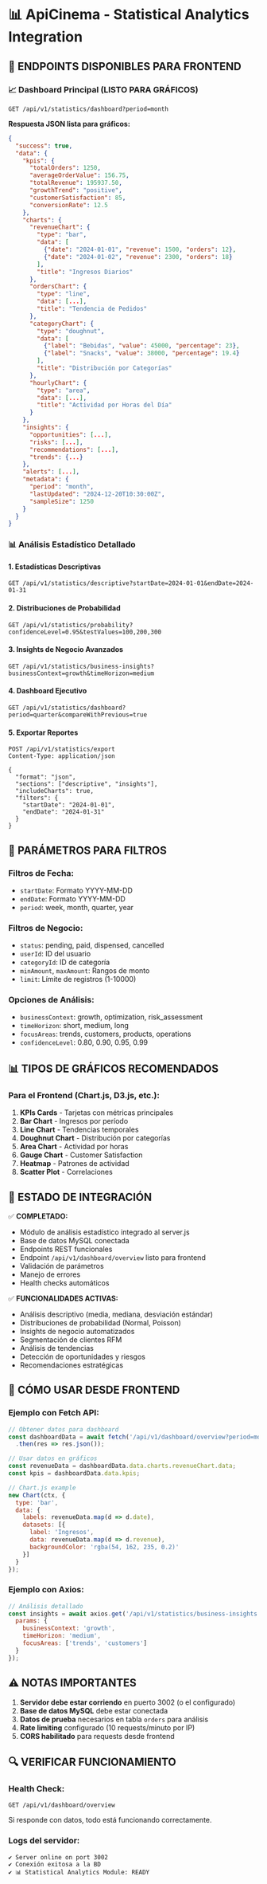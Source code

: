 # 📊 ApiCinema - Statistical Analytics Integration

## 🚀 ENDPOINTS DISPONIBLES PARA FRONTEND

### 📈 **Dashboard Principal (LISTO PARA GRÁFICOS)**
```http
GET /api/v1/statistics/dashboard?period=month
```

**Respuesta JSON lista para gráficos:**
```json
{
  "success": true,
  "data": {
    "kpis": {
      "totalOrders": 1250,
      "averageOrderValue": 156.75,
      "totalRevenue": 195937.50,
      "growthTrend": "positive",
      "customerSatisfaction": 85,
      "conversionRate": 12.5
    },
    "charts": {
      "revenueChart": {
        "type": "bar",
        "data": [
          {"date": "2024-01-01", "revenue": 1500, "orders": 12},
          {"date": "2024-01-02", "revenue": 2300, "orders": 18}
        ],
        "title": "Ingresos Diarios"
      },
      "ordersChart": {
        "type": "line", 
        "data": [...],
        "title": "Tendencia de Pedidos"
      },
      "categoryChart": {
        "type": "doughnut",
        "data": [
          {"label": "Bebidas", "value": 45000, "percentage": 23},
          {"label": "Snacks", "value": 38000, "percentage": 19.4}
        ],
        "title": "Distribución por Categorías"
      },
      "hourlyChart": {
        "type": "area",
        "data": [...],
        "title": "Actividad por Horas del Día"
      }
    },
    "insights": {
      "opportunities": [...],
      "risks": [...],
      "recommendations": [...],
      "trends": {...}
    },
    "alerts": [...],
    "metadata": {
      "period": "month",
      "lastUpdated": "2024-12-20T10:30:00Z",
      "sampleSize": 1250
    }
  }
}
```

### 📊 **Análisis Estadístico Detallado**

#### 1. Estadísticas Descriptivas
```http
GET /api/v1/statistics/descriptive?startDate=2024-01-01&endDate=2024-01-31
```

#### 2. Distribuciones de Probabilidad
```http
GET /api/v1/statistics/probability?confidenceLevel=0.95&testValues=100,200,300
```

#### 3. Insights de Negocio Avanzados
```http
GET /api/v1/statistics/business-insights?businessContext=growth&timeHorizon=medium
```

#### 4. Dashboard Ejecutivo
```http
GET /api/v1/statistics/dashboard?period=quarter&compareWithPrevious=true
```

#### 5. Exportar Reportes
```http
POST /api/v1/statistics/export
Content-Type: application/json

{
  "format": "json",
  "sections": ["descriptive", "insights"],
  "includeCharts": true,
  "filters": {
    "startDate": "2024-01-01",
    "endDate": "2024-01-31"
  }
}
```

## 🎨 **PARÁMETROS PARA FILTROS**

### Filtros de Fecha:
- `startDate`: Formato YYYY-MM-DD
- `endDate`: Formato YYYY-MM-DD
- `period`: week, month, quarter, year

### Filtros de Negocio:
- `status`: pending, paid, dispensed, cancelled
- `userId`: ID del usuario
- `categoryId`: ID de categoría
- `minAmount`, `maxAmount`: Rangos de monto
- `limit`: Límite de registros (1-10000)

### Opciones de Análisis:
- `businessContext`: growth, optimization, risk_assessment
- `timeHorizon`: short, medium, long
- `focusAreas`: trends, customers, products, operations
- `confidenceLevel`: 0.80, 0.90, 0.95, 0.99

## 📊 **TIPOS DE GRÁFICOS RECOMENDADOS**

### Para el Frontend (Chart.js, D3.js, etc.):

1. **KPIs Cards** - Tarjetas con métricas principales
2. **Bar Chart** - Ingresos por período
3. **Line Chart** - Tendencias temporales
4. **Doughnut Chart** - Distribución por categorías
5. **Area Chart** - Actividad por horas
6. **Gauge Chart** - Customer Satisfaction
7. **Heatmap** - Patrones de actividad
8. **Scatter Plot** - Correlaciones

## 🔄 **ESTADO DE INTEGRACIÓN**

✅ **COMPLETADO:**
- Módulo de análisis estadístico integrado al server.js
- Base de datos MySQL conectada
- Endpoints REST funcionales
- Endpoint `/api/v1/dashboard/overview` listo para frontend
- Validación de parámetros
- Manejo de errores
- Health checks automáticos

✅ **FUNCIONALIDADES ACTIVAS:**
- Análisis descriptivo (media, mediana, desviación estándar)
- Distribuciones de probabilidad (Normal, Poisson)
- Insights de negocio automatizados
- Segmentación de clientes RFM
- Análisis de tendencias
- Detección de oportunidades y riesgos
- Recomendaciones estratégicas

## 🚀 **CÓMO USAR DESDE FRONTEND**

### Ejemplo con Fetch API:
```javascript
// Obtener datos para dashboard
const dashboardData = await fetch('/api/v1/dashboard/overview?period=month')
  .then(res => res.json());

// Usar datos en gráficos
const revenueData = dashboardData.data.charts.revenueChart.data;
const kpis = dashboardData.data.kpis;

// Chart.js example
new Chart(ctx, {
  type: 'bar',
  data: {
    labels: revenueData.map(d => d.date),
    datasets: [{
      label: 'Ingresos',
      data: revenueData.map(d => d.revenue),
      backgroundColor: 'rgba(54, 162, 235, 0.2)'
    }]
  }
});
```

### Ejemplo con Axios:
```javascript
// Análisis detallado
const insights = await axios.get('/api/v1/statistics/business-insights', {
  params: {
    businessContext: 'growth',
    timeHorizon: 'medium',
    focusAreas: ['trends', 'customers']
  }
});
```

## ⚠️ **NOTAS IMPORTANTES**

1. **Servidor debe estar corriendo** en puerto 3002 (o el configurado)
2. **Base de datos MySQL** debe estar conectada
3. **Datos de prueba** necesarios en tabla `orders` para análisis
4. **Rate limiting** configurado (10 requests/minuto por IP)
5. **CORS habilitado** para requests desde frontend

## 🔍 **VERIFICAR FUNCIONAMIENTO**

### Health Check:
```http
GET /api/v1/dashboard/overview
```

Si responde con datos, todo está funcionando correctamente.

### Logs del servidor:
```
✔ Server online on port 3002
✔ Conexión exitosa a la BD  
✔ 📊 Statistical Analytics Module: READY
```
